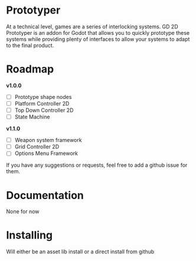 # Prototyper
At a technical level, games are a series of interlocking systems. GD 2D Prototyper is an addon for Godot that allows you to quickly prototype these systems while providing plenty of interfaces to allow your systems to adapt to the final product.

# Roadmap
**v1.0.0**  
- [ ] Prototype shape nodes  
- [ ] Platform Controller 2D  
- [ ] Top Down Controller 2D  
- [ ] State Machine  

**v1.1.0**  
- [ ] Weapon system framework  
- [ ] Grid Controller 2D  
- [ ] Options Menu Framework  

If you have any suggestions or requests, feel free to add a github issue for them.

# Documentation
None for now

# Installing
Will either be an asset lib install or a direct install from github
